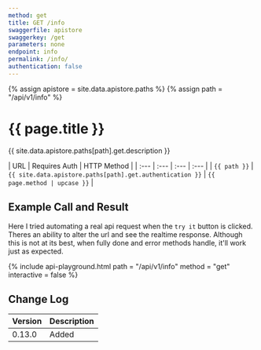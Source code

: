 ```yaml
---
method: get
title: GET /info
swaggerfile: apistore
swaggerkey: /get
parameters: none
endpoint: info
permalink: /info/
authentication: false
--- 
```


{% assign apistore = site.data.apistore.paths %}
{% assign path = "/api/v1/info" %}

# {{ page.title }} 
<!-- {{ page.path }} {{ site.url }} -->

{{ site.data.apistore.paths[path].get.description }}

<!-- {% include api-table2.html path = "/api/v1/info" method = "get" %} -->

| URL | Requires Auth | HTTP Method |
| :--- | :--- | :--- | :--- |
| `{{ path }}` | `{{ site.data.apistore.paths[path].get.authentication }}` | `{{ page.method | upcase }}` |

## Example Call and Result

Here I tried automating a real api request when the `try it` button is clicked. Theres an ability to alter the url and see the realtime response.
Although this is not at its best, when fully done and error methods handle, it'll work just as expected.

{% include api-playground.html path = "/api/v1/info" method = "get" interactive = false %}

## Change Log

| Version | Description |
| :--- | :--- |
| 0.13.0 | Added |
